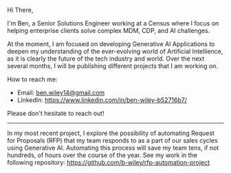 Hi There,

I'm Ben, a Senior Solutions Engineer working at a Census where I focus on helping enterprise clients solve complex MDM, CDP, and AI challenges.

At the moment, I am focused on developing Generative AI Applications to deepen my understanding of the ever-evolving world of Artificial Intellience, as it is clearly the future of the tech industry and world.  Over the next several months, I will be publishing different projects that I am working on.

How to reach me:
- Email: ben.wiley14@gmail.com
- LinkedIn: https://www.linkedin.com/in/ben-wiley-b52716b7/

Please don't hesitate to reach out!


-------------

In my most recent project, I explore the possibility of automating Request for Proposals (RFP) that my team responds to as a part of our sales cycles using Generative AI.  Automating this process will save my team tens, if not hundreds, of hours over the course of the year.  See my work in the following repository: https://github.com/b-wiley/rfp-automation-project
